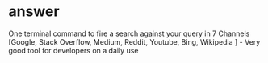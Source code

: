 # answer
One terminal command to fire a search against your query in 7 Channels [Google, Stack Overflow, Medium, Reddit, Youtube, Bing, Wikipedia ] -  Very good tool for developers on a daily use
